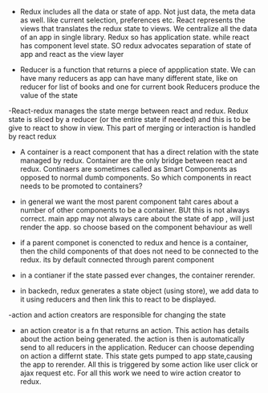 - Redux includes all the data or state of app. Not just data, the meta data as well. like current selection, preferences etc. React represents the views that translates the redux state to views. We centralize all the data of an app in single library. Redux so has application state. while react has component level state. SO redux advocates separation of state of app and react as the view layer

- Reducer is a function that returns a piece of appplication state. We can have many reducers as app can have many different state, like on reducer for list of books and one for current book Reducers produce the value of the state

-React-redux manages the state merge between react and redux. Redux state is sliced by a reducer (or the entire state if needed) and this is to be give to react to show in view. This part of merging or interaction is handled by react redux

- A container is a react component that has a direct relation with the state managed by redux. Container are the only bridge between react and redux. Continaers are sometimes called as Smart Components as opposed to normal dumb components. So which components in react needs to be promoted to containers?

- in general we want the most parent component taht cares about a number of other components to be a container.  BUt this is not always correct. main app may not always care about the state of app , will just render the app. so choose based on the component behaviour as well

- if a parent componet is conencted to redux and hence is a container, then the child components of that does not need to be connected to the redux. its by default connected through parent component

- in a contianer if the state passed ever changes, the container rerender.

- in backedn, redux generates a state object (using store), we add data to it using reducers and then link this to react to be displayed.

-action and action creators are responsible for changing the state

- an action creator is a fn that returns an action. This action has details about the action being generated. the action is then is automatically send to all reducers in the application. Reducer can choose depending on action a differnt state. This state gets pumped to app state,causing the app to rerender. All this is triggered by some action like user click or ajax request etc. For all this work we need to wire action creator to redux.
